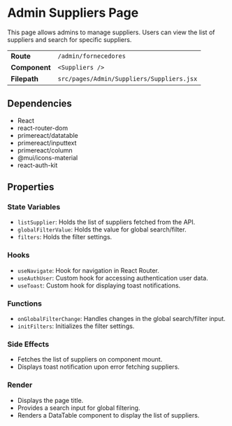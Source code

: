 # Admin Suppliers Page

This page allows admins to manage suppliers. Users can view the list of suppliers and search for specific suppliers.

|         |                           |
|------------|--------------------------------------|
| **Route**      | `/admin/fornecedores`      |
| **Component**  | `<Suppliers />`                      |
| **Filepath**       | `src/pages/Admin/Suppliers/Suppliers.jsx` |

## Dependencies

- React
- react-router-dom
- primereact/datatable
- primereact/inputtext
- primereact/column
- @mui/icons-material
- react-auth-kit

## Properties

### State Variables

- `listSupplier`: Holds the list of suppliers fetched from the API.
- `globalFilterValue`: Holds the value for global search/filter.
- `filters`: Holds the filter settings.

### Hooks

- `useNavigate`: Hook for navigation in React Router.
- `useAuthUser`: Custom hook for accessing authentication user data.
- `useToast`: Custom hook for displaying toast notifications.

### Functions

- `onGlobalFilterChange`: Handles changes in the global search/filter input.
- `initFilters`: Initializes the filter settings.

### Side Effects

- Fetches the list of suppliers on component mount.
- Displays toast notification upon error fetching suppliers.

### Render

- Displays the page title.
- Provides a search input for global filtering.
- Renders a DataTable component to display the list of suppliers.
